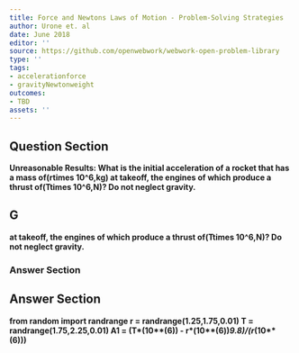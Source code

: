 ```yaml
---
title: Force and Newtons Laws of Motion - Problem-Solving Strategies
author: Urone et. al
date: June 2018
editor: ''
source: https://github.com/openwebwork/webwork-open-problem-library
type: ''
tags:
- accelerationforce
- gravityNewtonweight
outcomes:
- TBD
assets: ''
---
```


## Question Section 

<b>Unreasonable Results:<b> What is the initial acceleration of a rocket that has a mass of(rtimes 10^6,kg) at takeoff, the engines of which produce a thrust of(Ttimes 10^6,N)? Do not neglect gravity.

## G
at takeoff, the engines of which produce a thrust of(Ttimes 10^6,N)? Do not neglect gravity.
### Answer Section


## Answer Section

from random import randrange
r = randrange(1.25,1.75,0.01)
T = randrange(1.75,2.25,0.01)
A1 = (T*(10**(6)) - r*(10**(6))*9.8)/(r*(10**(6)))